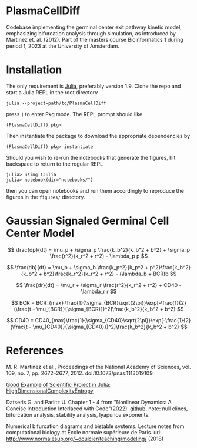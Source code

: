 # PlasmaCellDiff

Codebase implementing the germinal center exit pathway kinetic model, emphasizing bifurcation analysis through simulation, as introduced by Martinez et. al. (2012). Part of the masters course Bioinformatics 1 during period 1, 2023 at the University of Amsterdam.

# Installation

The only requirement is [Julia](https://julialang.org/), preferably version 1.9. Clone the repo and start a Julia REPL in the root directory  

```shell
julia --project=path/to/PlasmaCellDiff
```

press `]` to enter Pkg mode. The REPL prompt should like 

```shell
(PlasmaCellDiff) pkg>
```

Then instantiate the package to download the appropriate dependencies by

```shell
(PlasmaCellDiff) pkg> instantiate
```

Should you wish to re-run the notebooks that generate the figures, hit backspace to return to the regular REPL

```shell
julia> using IJulia
julia> notebook(dir="notebooks/")
```

then you can open notebooks and run them accordingly to reproduce the figures
in the `figures/` directory.

# Gaussian Signaled Germinal Cell Center Model

$$
\frac{dp}{dt} = \mu_p + \sigma_p \frac{k_b^2}{k_b^2 + b^2} + \sigma_p \frac{r^2}{k_r^2 + r^2} - \lambda_p p
$$

$$
\frac{db}{dt} = \mu_b + \sigma_b \frac{k_p^2}{k_p^2 + p^2}\frac{k_b^2}{k_b^2 + b^2}\frac{k_r^2}{k_r^2 + r^2} - (\lambda_b + BCR)b
$$

$$
\frac{dr}{dt} = \mu_r + \sigma_r \frac{r^2}{k_r^2 + r^2} + CD40 - \lambda_r r
$$

$$
BCR = BCR_{max} \frac{1}{\sigma_{BCR}\sqrt{2\pi}}\exp[-\frac{1}{2}(\frac{t - \mu_{BCR}}{\sigma_{BCR}})^2]\frac{k_b^2}{k_b^2 + b^2}
$$

$$
CD40 = CD40_{max}\frac{1}{\sigma_{CD40}\sqrt{2\pi}}\exp[-\frac{1}{2}(\frac{t - \mu_{CD40}}{\sigma_{CD40}})^2]\frac{k_b^2}{k_b^2 + b^2}
$$

# References

M. R. Martínez et al., Proceedings of the National Academy of Sciences, vol. 109, no. 7, pp. 2672–2677, 2012. doi:10.1073/pnas.1113019109

[Good Example of  Scientific Project in Julia: HighDimensionalComplexityEntropy](https://github.com/ikottlarz/HighDimensionalComplexityEntropy)

Datseris G. and Parlitz U. Chapter 1 - 4 from "Nonlinear Dynamics: A Concise Introduction Interlaced with Code"(2022). [github](https://github.com/JuliaDynamics/NonlinearDynamicsTextbook/tree/master). note: null clines, bifurcation analysis, stability analysis, lyapunov exponents.

Numerical bifurcation diagrams and bistable systems. Lecture notes from
computational biology at École normale supérieure de Paris.
url: http://www.normalesup.org/~doulcier/teaching/modeling/ (2018)
